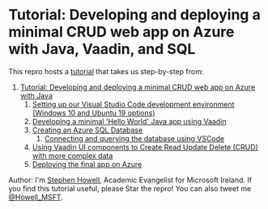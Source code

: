 # Tutorial: Developing and deploying a minimal CRUD web app on Azure with Java, Vaadin, and SQL

This repro hosts a [tutorial](Tutorial.md) that takes us step-by-step from:
1. [Tutorial: Developing and deploying a minimal CRUD web app on Azure with Java](Tutorial.md)
   1. [Setting up our Visual Studio Code development environment (Windows 10 and Ubuntu 19 options)](SettingupVSCodeDevEnv.md)
   2. [Developing a minimal 'Hello World' Java app using Vaadin](DevelopingMinimalJavaVaadinApp.md)
   3. [Creating an Azure SQL Database](CreatingAzureSQLDatabase.md)
      1. [Connecting and querying the database using VSCode](ConnectingQueryingDB.md)
   4. [Using Vaadin UI components to Create Read Update Delete (CRUD) with more complex data](VaadinCRUD.md)
   5. [Deploying the final app on Azure](DeployingAppAzureAppServices.md)


Author: I'm [Stephen Howell](https://www.linkedin.com/in/stephenrichardhowell/), Academic Evangelist for Microsoft Ireland.
If you find this tutorial useful, please Star the repro! You can also tweet me [@Howell_MSFT](https://twitter.com/Howell_MSFT).
